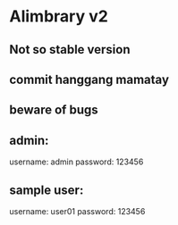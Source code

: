 # Alimbrary v2
## Not so stable version
## commit hanggang mamatay
## beware of bugs

## admin:
username: admin
password: 123456

## sample user:
username: user01
password: 123456
